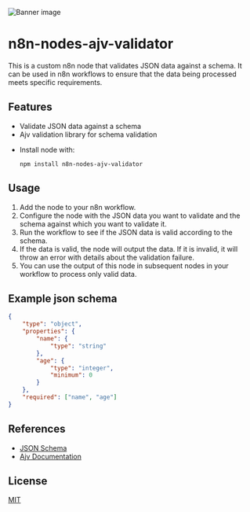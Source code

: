 ![Banner image](https://user-images.githubusercontent.com/10284570/173569848-c624317f-42b1-45a6-ab09-f0ea3c247648.png)

# n8n-nodes-ajv-validator

This is a custom n8n node that validates JSON data against a schema. It can be used in n8n workflows to ensure that the data being processed meets specific requirements.

## Features
- Validate JSON data against a schema
- Ajv validation library for schema validation

* Install node with:
  ```
  npm install n8n-nodes-ajv-validator
  ```
## Usage
1. Add the node to your n8n workflow.
2. Configure the node with the JSON data you want to validate and the schema against which you want to validate it.
3. Run the workflow to see if the JSON data is valid according to the schema.
4. If the data is valid, the node will output the data. If it is invalid, it will throw an error with details about the validation failure.
5. You can use the output of this node in subsequent nodes in your workflow to process only valid data.

## Example json schema
```json
{
	"type": "object",
	"properties": {
		"name": {
			"type": "string"
		},
		"age": {
			"type": "integer",
			"minimum": 0
		}
	},
	"required": ["name", "age"]
}
```

## References
- [JSON Schema](https://json-schema.org/)
- [Ajv Documentation](https://ajv.js.org/)

## License

[MIT](https://github.com/n8n-io/n8n-nodes-starter/blob/master/LICENSE.md)
